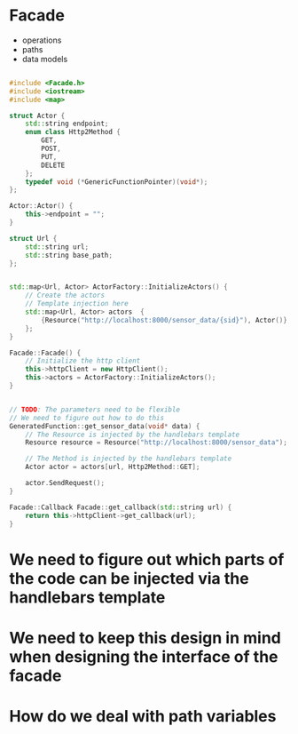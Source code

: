 # Facade
- operations
- paths
- data models


```c++

#include <Facade.h>
#include <iostream>
#include <map>

struct Actor {
    std::string endpoint;
    enum class Http2Method {
        GET,
        POST,
        PUT,
        DELETE
    };
    typedef void (*GenericFunctionPointer)(void*);
};

Actor::Actor() {
    this->endpoint = "";
}

struct Url {
    std::string url;
    std::string base_path;
};


std::map<Url, Actor> ActorFactory::InitializeActors() {
    // Create the actors
    // Template injection here
    std::map<Url, Actor> actors  {
        {Resource("http://localhost:8000/sensor_data/{sid}"), Actor()},
    };
}

Facade::Facade() {
    // Initialize the http client
    this->httpClient = new HttpClient();
    this->actors = ActorFactory::InitializeActors();
}


// TODO: The parameters need to be flexible
// We need to figure out how to do this
GeneratedFunction::get_sensor_data(void* data) {
    // The Resource is injected by the handlebars template
    Resource resource = Resource("http://localhost:8000/sensor_data");

    // The Method is injected by the handlebars template
    Actor actor = actors[url, Http2Method::GET];

    actor.SendRequest();
}

Facade::Callback Facade::get_callback(std::string url) {
    return this->httpClient->get_callback(url);
}
```

# We need to figure out which parts of the code can be injected via the handlebars template
# We need to keep this design in mind when designing the interface of the facade
# How do we deal with path variables